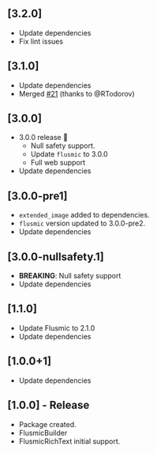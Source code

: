 ## [3.2.0]
* Update dependencies
* Fix lint issues

## [3.1.0]
* Update dependencies
* Merged [#21](https://github.com/PixelaGt/flusmic/pull/21) (thanks to @RTodorov)

## [3.0.0]
* 3.0.0 release 🎉
    * Null safety support.
    * Update `flusmic` to 3.0.0
    * Full web support
* Update dependencies

## [3.0.0-pre1]
* `extended_image` added to dependencies.
* `flusmic` version updated to 3.0.0-pre2.
* Update dependencies

## [3.0.0-nullsafety.1]
* **BREAKING**: Null safety support
* Update dependencies

## [1.1.0]
* Update Flusmic to 2.1.0
* Update dependencies

## [1.0.0+1]
* Update dependencies

## [1.0.0] - Release
* Package created.
* FlusmicBuilder
* FlusmicRichText initial support.
